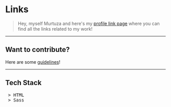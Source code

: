 # Links

> Hey, myself Murtuza and here's my [profile link page](https://murtuzaalisurti.github.io/links/) where you can find all the links related to my work!

---

## Want to contribute?

Here are some [guidelines](https://github.com/murtuzaalisurti/links/blob/master/contributing.md)!

---

## Tech Stack

<pre>
 > HTML
 > Sass
</pre>
